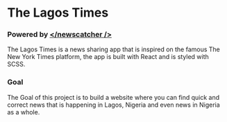 # The Lagos Times
### Powered by [</newscatcher />](https://newscatcherapi.com/)

The Lagos Times is a news sharing app that is inspired on the famous The New York Times platform, the app is built with React and is styled with SCSS.

### Goal
The Goal of this project is to build a website where you can find quick and correct news that is happening in Lagos, Nigeria and even news in Nigeria as a whole. 
